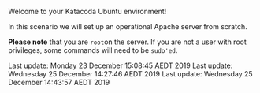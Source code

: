 Welcome to your Katacoda Ubuntu environment!

In this scenario we will set up an operational Apache server from scratch.

**Please note** that you are `root`on the server.
If you are not a user with root privileges, some commands will need to be `sudo'ed`.

Last update: Monday 23 December  15:08:45 AEDT 2019
Last update: Wednesday 25 December  14:27:46 AEDT 2019
Last update: Wednesday 25 December  14:43:57 AEDT 2019
